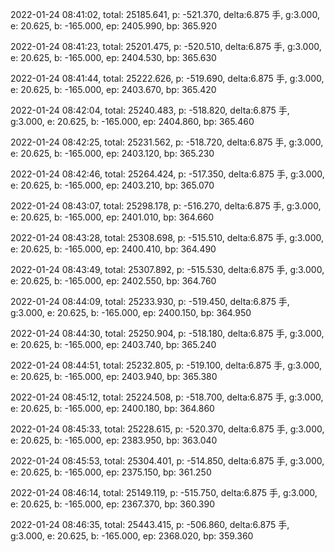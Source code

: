 2022-01-24 08:41:02, total: 25185.641, p: -521.370, delta:6.875 手, g:3.000, e: 20.625, b: -165.000, ep: 2405.990, bp: 365.920

2022-01-24 08:41:23, total: 25201.475, p: -520.510, delta:6.875 手, g:3.000, e: 20.625, b: -165.000, ep: 2404.530, bp: 365.630

2022-01-24 08:41:44, total: 25222.626, p: -519.690, delta:6.875 手, g:3.000, e: 20.625, b: -165.000, ep: 2403.670, bp: 365.420

2022-01-24 08:42:04, total: 25240.483, p: -518.820, delta:6.875 手, g:3.000, e: 20.625, b: -165.000, ep: 2404.860, bp: 365.460

2022-01-24 08:42:25, total: 25231.562, p: -518.720, delta:6.875 手, g:3.000, e: 20.625, b: -165.000, ep: 2403.120, bp: 365.230

2022-01-24 08:42:46, total: 25264.424, p: -517.350, delta:6.875 手, g:3.000, e: 20.625, b: -165.000, ep: 2403.210, bp: 365.070

2022-01-24 08:43:07, total: 25298.178, p: -516.270, delta:6.875 手, g:3.000, e: 20.625, b: -165.000, ep: 2401.010, bp: 364.660

2022-01-24 08:43:28, total: 25308.698, p: -515.510, delta:6.875 手, g:3.000, e: 20.625, b: -165.000, ep: 2400.410, bp: 364.490

2022-01-24 08:43:49, total: 25307.892, p: -515.530, delta:6.875 手, g:3.000, e: 20.625, b: -165.000, ep: 2402.550, bp: 364.760

2022-01-24 08:44:09, total: 25233.930, p: -519.450, delta:6.875 手, g:3.000, e: 20.625, b: -165.000, ep: 2400.150, bp: 364.950

2022-01-24 08:44:30, total: 25250.904, p: -518.180, delta:6.875 手, g:3.000, e: 20.625, b: -165.000, ep: 2403.740, bp: 365.240

2022-01-24 08:44:51, total: 25232.805, p: -519.100, delta:6.875 手, g:3.000, e: 20.625, b: -165.000, ep: 2403.940, bp: 365.380

2022-01-24 08:45:12, total: 25224.508, p: -518.700, delta:6.875 手, g:3.000, e: 20.625, b: -165.000, ep: 2400.180, bp: 364.860

2022-01-24 08:45:33, total: 25228.615, p: -520.370, delta:6.875 手, g:3.000, e: 20.625, b: -165.000, ep: 2383.950, bp: 363.040

2022-01-24 08:45:53, total: 25304.401, p: -514.850, delta:6.875 手, g:3.000, e: 20.625, b: -165.000, ep: 2375.150, bp: 361.250

2022-01-24 08:46:14, total: 25149.119, p: -515.750, delta:6.875 手, g:3.000, e: 20.625, b: -165.000, ep: 2367.370, bp: 360.390

2022-01-24 08:46:35, total: 25443.415, p: -506.860, delta:6.875 手, g:3.000, e: 20.625, b: -165.000, ep: 2368.020, bp: 359.360